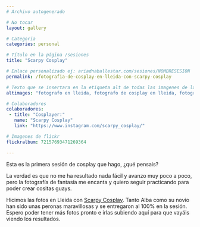 ```yaml
---
# Archivo autogenerado

# No tocar
layout: gallery

# Categoria
categories: personal

# Título en la página /sesiones
title: "Scarpy Cosplay"

# Enlace personalizado ej: ariadnaballestar.com/sesiones/NOMBRESESION
permalink: /fotografia-de-cosplay-en-lleida-con-scarpy-cosplay

# Texto que se insertara en la etiqueta alt de todas las imagenes de la sesión
altimages: "fotografo en lleida, fotografo de cosplay en lleida, fotografia de fantasia, fotografo de fantasia en lleida, fotografo profesional en lleida, fotografa en lleida"

# Colaboradores
colaboradores:
 - title: "Cosplayer:"
   name: "Scarpy Cosplay"
   link: "https://www.instagram.com/scarpy_cosplay/"

# Imagenes de flickr
flickralbum: 72157693471269364

---
```

Esta es la primera sesión de cosplay que hago, ¿qué pensais?

La verdad es que no me ha resultado nada fácil y avanzo muy poco a poco, pero la fotografía de fantasía me encanta y quiero seguir practicando para poder crear cositas guays.

Hicimos las fotos en Lleida con [Scarpy Cosplay](https://www.instagram.com/scarpy_cosplay/). Tanto Alba como su novio han sido unas peronas maravillosas y se entregaron al 100% en la sesión. Espero poder tener más fotos pronto e irlas subiendo aquí para que vayáis viendo los resultados.
